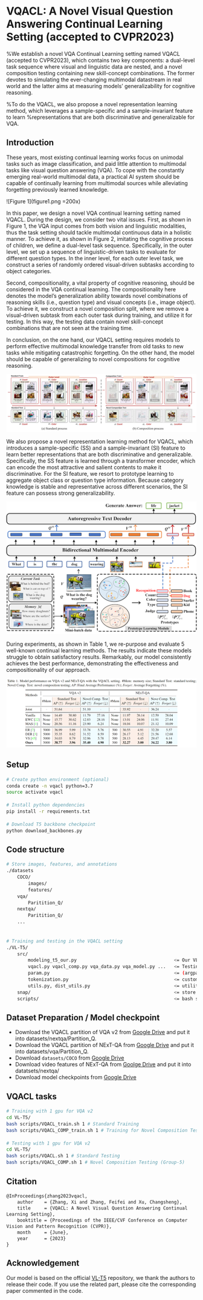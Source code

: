 # VQACL: A Novel Visual Question Answering Continual Learning Setting  (accepted to CVPR2023)

%We establish a novel VQA Continual Learning setting named VQACL (accepted to CVPR2023), which contains two key components: a dual-level task sequence where visual and linguistic data are nested, and a novel composition testing containing new skill-concept combinations. The former devotes to simulating the ever-changing multimodal datastream in real world and the latter aims at measuring models’ generalizability for cognitive reasoning.

%To do the VQACL, we also propose a novel representation learning method, which leverages a sample-specific and a sample-invariant feature to learn
%representations that are both discriminative and generalizable for VQA.

## Introduction

These years, most existing continual learning works focus on unimodal tasks such as image classification, and paid little attention to multimodal tasks like visual question answering (VQA). To cope with the constantly emerging real-world multimodal data, a practical AI system should be capable of continually learning from multimodal sources while alleviating forgetting previously learned knowledge.

![Figure 1](figure1.png =200x)

In this paper, we design a novel VQA continual learning setting named VQACL. During the design, we consider two vital issues. 
First, as shown in Figure 1, the VQA input comes from both vision and linguistic modalities, thus the task setting should tackle multimodal continuous data in a holistic manner. To achieve it, as shown in Figure 2, imitating the cognitive process of children, we define a dual-level task sequence. Specifically, in the outer level, we set up a sequence of linguistic-driven tasks to evaluate for different question types. In the inner level, for each outer level task, we construct a series of randomly ordered visual-driven subtasks according to object categories.

Second, compositionality, a vital property of cognitive reasoning, should be considered in the VQA continual learning. The compositionality here denotes the model’s generalization ability towards novel combinations of reasoning skills (i.e., question type) and visual concepts (i.e., image object). To achieve it, we construct a novel composition split, where we remove a visual-driven subtask from each outer task during training, and utilize it for testing. In this way, the testing data contain novel skill-concept combinations that are not seen at the training time. 

In conclusion, on the one hand, our VQACL setting requires models to perform effective multimodal knowledge transfer from old tasks to new tasks while mitigating catastrophic forgetting. On the other hand, the model should be capable of generalizing to novel compositions for cognitive reasoning.

![Figure 2](figure2.png)

We also propose a novel representation learning method for VQACL, which introduces a sample-specific (SS) and a sample-invariant (SI) feature to learn better representations that are both discriminative and generalizable. Specifically, the SS feature is learned through a transformer encoder, which can encode the most attractive and salient contents to make it discriminative. For the SI feature, we resort to prototype learning to aggregate object class or question type information. Because category knowledge is stable and representative across different scenarios, the SI feature can possess strong generalizability.

![Figure 3](figure3.png)

During experiments, as shown in Table 1, we re-purpose and evaluate 5 well-known continual learning methods. The results indicate these models struggle to obtain satisfactory results. Remarkably, our model consistently achieves the best performance, demonstrating the effectiveness and compositionality of our approach.

![Table 1](table.png)

## Setup
```bash
# Create python environment (optional)
conda create -n vqacl python=3.7
source activate vqacl

# Install python dependencies
pip install -r requirements.txt

# Download T5 backbone checkpoint
python download_backbones.py

```

## Code structure
```bash
# Store images, features, and annotations
./datasets
    COCO/
        images/
        features/
    vqa/
        Paritition_Q/
    nextqa/
        Paritition_Q/
    ...


# Training and testing in the VQACL setting
./VL-T5/
    src/
        modeling_t5_our.py                                    <= Our VL-T5 model classes
        vqacl.py vqacl_comp.py vqa_data.py vqa_model.py ...   <= Testing in the VQACL setting
        param.py                                              <= (argparse) configuration
        tokenization.py                                       <= custom tokenizer
        utils.py, dist_utils.py                               <= utility functions
    snap/                                                     <= store weight checkpoints
    scripts/                                                  <= bash scripts for evaluation
```

## Dataset Preparation / Model checkpoint
- Download the VQACL partition of VQA v2 from [Google Drive](https://drive.google.com/file/d/11gx7AxyeMP1KVuzHErIfNKCLeBWGq3pE/view?usp=share_link) and put it into datasets/nextqa/Partition_Q.
- Download the VQACL partition of NExT-QA from [Google Drive](https://drive.google.com/file/d/1lwWL_PhNKactFEqQF8IVx-HeJEuboe8D/view?usp=share_link) and put it into datasets/vqa/Partition_Q.
- Download `datasets/COCO` from [Google Drive](https://drive.google.com/drive/folders/1MBBhlkP83VMKS2Qe0SmFfzkHhMpIG5wf?usp=sharing)
- Download video features of NExT-QA from [Goolge Drive](https://drive.google.com/file/d/1rS5X_t_VSDF4uP3HL1gPQ0ZgWIEuglgk/view?usp=share_link) and put it into datatsets/nextqa/
- Download model checkpoints from [Google Drive](https://drive.google.com/drive/folders/1GDI9uG9OSQk0ObEaEJI3C6eKcDzh0yGp?usp=share_link)

## VQACL tasks

```bash
# Training with 1 gpu for VQA v2
cd VL-T5/
bash scripts/VQACL_train.sh 1 # Standard Training
bash scripts/VQACL_COMP_train.sh 1 # Training for Novel Composition Testing (Group-5)

# Testing with 1 gpu for VQA v2
cd VL-T5/
bash scripts/VQACL.sh 1 # Standard Testing
bash scripts/VQACL_COMP.sh 1 # Novel Composition Testing (Group-5)
```
## Citation
```
@InProceedings{zhang2023vqacl,
    author    = {Zhang, Xi and Zhang, Feifei and Xu, Changsheng},
    title     = {VQACL: A Novel Visual Question Answering Continual Learning Setting},
    booktitle = {Proceedings of the IEEE/CVF Conference on Computer Vision and Pattern Recognition (CVPR)},
    month     = {June},
    year      = {2023}
}
```

## Acknowledgement

Our model is based on the official [VL-T5](https://github.com/j-min/VL-T5) repository, we thank the authors to release their code. If you use the related part, please cite the corresponding paper commented in the code.
